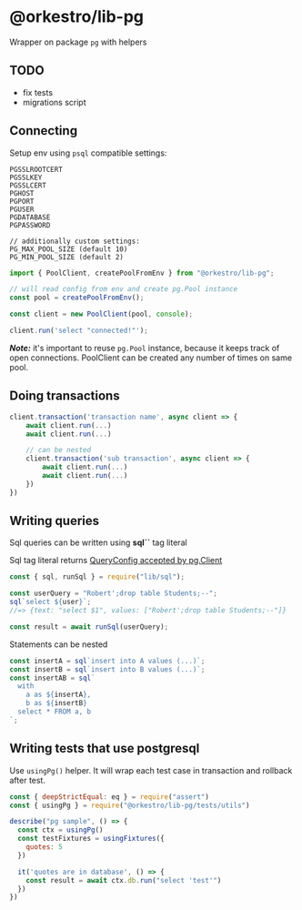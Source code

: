 # @orkestro/lib-pg

Wrapper on package `pg` with helpers

## TODO

- fix tests
- migrations script

## Connecting

Setup env using `psql` compatible settings:

```
PGSSLROOTCERT
PGSSLKEY
PGSSLCERT
PGHOST
PGPORT
PGUSER
PGDATABASE
PGPASSWORD

// additionally custom settings:
PG_MAX_POOL_SIZE (default 10)
PG_MIN_POOL_SIZE (default 2)
```

```js
import { PoolClient, createPoolFromEnv } from "@orkestro/lib-pg";

// will read config from env and create pg.Pool instance
const pool = createPoolFromEnv();

const client = new PoolClient(pool, console);

client.run('select "connected!"');
```

**_Note:_** it's important to reuse `pg.Pool` instance, because it keeps track of open connections. PoolClient can be created any number of times on same pool.

## Doing transactions

```js
client.transaction('transaction name', async client => {
    await client.run(...)
    await client.run(...)

    // can be nested
    client.transaction('sub transaction', async client => {
        await client.run(...)
        await client.run(...)
    })
})
```

## Writing queries

Sql queries can be written using **sql``** tag literal

Sql tag literal returns [QueryConfig accepted by pg.Client](https://node-postgres.com/api/client)

```js
const { sql, runSql } = require("lib/sql");

const userQuery = "Robert';drop table Students;--";
sql`select ${user}`;
//=> {text: "select $1", values: ["Robert';drop table Students;--"]}

const result = await runSql(userQuery);
```

Statements can be nested

```js
const insertA = sql`insert into A values (...)`;
const insertB = sql`insert into B values (...)`;
const insertAB = sql`
  with 
    a as ${insertA},
    b as ${insertB}
  select * FROM a, b
`;
```

## Writing tests that use postgresql

Use `usingPg()` helper. It will wrap each test case in transaction and rollback after test.

```js
const { deepStrictEqual: eq } = require("assert")
const { usingPg } = require("@orkestro/lib-pg/tests/utils")

describe("pg sample", () => {
  const ctx = usingPg()
  const testFixtures = usingFixtures({
    quotes: 5
  })

  it('quotes are in database', () => {
    const result = await ctx.db.run("select 'test'")
  })
})
```
